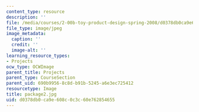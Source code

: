 ```yaml
---
content_type: resource
description: ''
file: /media/courses/2-00b-toy-product-design-spring-2008/d0378db0ca9e608c0c3c60e762854655_package2.jpg
file_type: image/jpeg
image_metadata:
  caption: ''
  credit: ''
  image-alt: ''
learning_resource_types:
- Projects
ocw_type: OCWImage
parent_title: Projects
parent_type: CourseSection
parent_uid: 690b9956-8c8d-b91b-5245-a6e3ec725412
resourcetype: Image
title: package2.jpg
uid: d0378db0-ca9e-608c-0c3c-60e762854655
---
```


